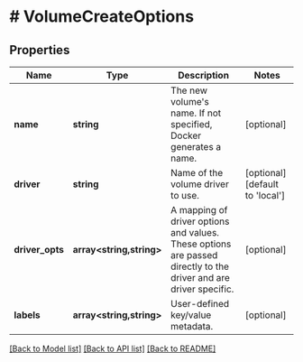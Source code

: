 # # VolumeCreateOptions

## Properties

Name | Type | Description | Notes
------------ | ------------- | ------------- | -------------
**name** | **string** | The new volume&#39;s name. If not specified, Docker generates a name. | [optional]
**driver** | **string** | Name of the volume driver to use. | [optional] [default to 'local']
**driver_opts** | **array<string,string>** | A mapping of driver options and values. These options are passed directly to the driver and are driver specific. | [optional]
**labels** | **array<string,string>** | User-defined key/value metadata. | [optional]

[[Back to Model list]](../../README.md#models) [[Back to API list]](../../README.md#endpoints) [[Back to README]](../../README.md)
